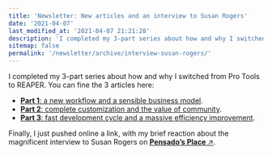 ```yaml
---
title: 'Newsletter: New articles and an interview to Susan Rogers'
date: '2021-04-07'
last_modified_at: '2021-04-07 21:21:28'
description: 'I completed my 3-part series about how and why I switched from Pro Tools to REAPER, plus an amazing interview with Susan Rogers.'
sitemap: false
permalink: '/newsletter/archive/interview-susan-rogers/'
---
```

I completed my 3-part series about how and why I switched from Pro Tools to REAPER. You can fine the 3 articles here:

- [**Part 1**: a new workflow and a sensible business model](/blog/daw-from-logic-to-pro-tools-to-reaper-part-1/).
- [**Part 2**: complete customization and the value of community](/blog/daw-from-logic-to-pro-tools-to-reaper-part-2/).
- [**Part 3**: fast development cycle and a massive efficiency improvement](/blog/daw-from-logic-to-pro-tools-to-reaper-part-3/).

Finally, I just pushed online a link, with my brief reaction about the magnificent interview to Susan Rogers on [**Pensado’s Place** ↗︎](https://youtu.be/AJExXyVSdUs?t=187).
